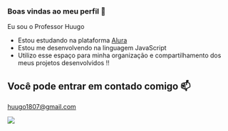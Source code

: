 ### Boas vindas ao meu perfil 💙

Eu sou o Professor Huugo 

- Estou estudando na plataforma [Alura]( https://cursos.alura.com.br )
- Estou me desenvolvendo na linguagem JavaScript
- Utilizo esse espaço para minha organização e compartilhamento dos meus projetos desenvolvidos !!




## Você pode entrar em contado comigo 📫

huugo1807@gmail.com



![](https://tenor.com/pt-PT/view/gojo-gojo-satoru-dancing-jjk-jujutsu-kaisen-gif-25819377)
